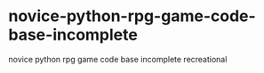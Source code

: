 # novice-python-rpg-game-code-base-incomplete
novice python rpg game code base incomplete recreational
